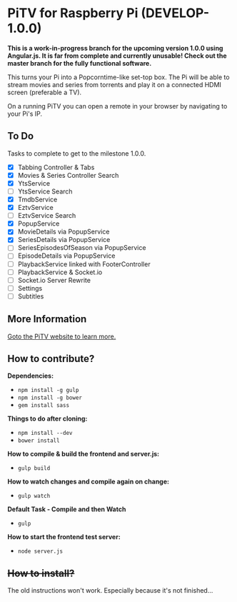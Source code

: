 # PiTV for Raspberry Pi (DEVELOP-1.0.0)

**This is a work-in-progress branch for the upcoming version 1.0.0 using Angular.js. It is far from complete and currently unusable! Check out the master branch for the fully functional software.**

This turns your Pi into a Popcorntime-like set-top box. The Pi will be able to stream movies and series from torrents and play it on a connected HDMI screen (preferable a TV).

On a running PiTV you can open a remote in your browser by navigating to your Pi's IP.

## To Do

Tasks to complete to get to the milestone 1.0.0.

- [x] Tabbing Controller & Tabs
- [x] Movies & Series Controller Search
- [x] YtsService
- [ ] YtsService Search
- [x] TmdbService
- [x] EztvService
- [ ] EztvService Search
- [x] PopupService
- [x] MovieDetails via PopupService
- [x] SeriesDetails via PopupService
- [ ] SeriesEpisodesOfSeason via PopupService
- [ ] EpisodeDetails via PopupService
- [ ] PlaybackService linked with FooterController
- [ ] PlaybackService & Socket.io
- [ ] Socket.io Server Rewrite
- [ ] Settings
- [ ] Subtitles

## More Information

[Goto the PiTV website to learn more.](http://pitv.pw)

## How to contribute?

**Dependencies:**

* ```npm install -g gulp```
* ```npm install -g bower```
* ```gem install sass```

**Things to do after cloning:**

* ```npm install --dev```
* ```bower install```

**How to compile & build the frontend and server.js:**

* ```gulp build```

**How to watch changes and compile again on change:**

* ```gulp watch```

**Default Task - Compile and then Watch**

* ```gulp```

**How to start the frontend test server:**

* ```node server.js```

## ~~How to install?~~

The old instructions won't work. Especially because it's not finished...
